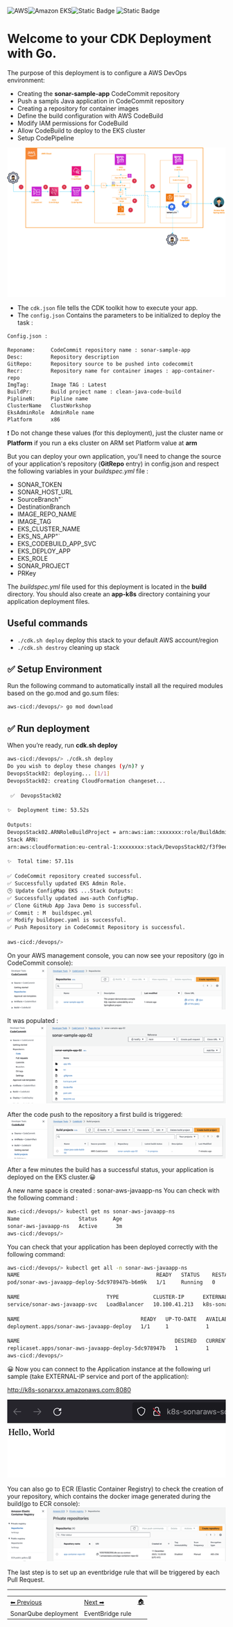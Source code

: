 ![AWS](https://img.shields.io/badge/AWS-%23FF9900.svg?style=for-the-badge&logo=amazon-aws&logoColor=white)![Amazon EKS](https://img.shields.io/static/v1?style=for-the-badge&message=Amazon+EKS&color=222222&logo=Amazon+ECS&logoColor=FF9900&label=)![Static Badge](https://img.shields.io/badge/Go-v1.21-blue:) ![Static Badge](https://img.shields.io/badge/AWS_CDK-v2.96.2-blue:)


# Welcome to your CDK Deployment with Go.

The purpose of this deployment is to configure a AWS DevOps environment:
- Creating the **sonar-sample-app** CodeCommit repository
- Push a sampls Java application in CodeCommit repository
- Creating a repository for container images
- Define the build configuration with AWS CodeBuild
- Modify IAM permissions for CodeBuild
- Allow CodeBuild to deploy to the EKS cluster
- Setup CodePipeline

![Flow EventBridge](images/archiflow2.png)

* The `cdk.json` file tells the CDK toolkit how to execute your app.
* The `config.json` Contains the parameters to be initialized to deploy the task :
```
Config.json :

Reponame:     CodeCommit repository name : sonar-sample-app
Desc:         Repository description
GitRepo:      Repository source to be pushed into codecommit
Recr:         Repository name for container images : app-container-repo
ImgTag:       Image TAG : Latest
BuildPr:      Build project name : clean-java-code-build
PiplineN:     Pipline name
ClusterName   ClustWorkshop
EksAdminRole  AdminRole name
Platform      x86
```    
❗️ Do not change these values (for this deployment), just the cluster name or **Platform** if you run a eks cluster on ARM set Platform value at **arm**

But you can deploy your own application, you'll need to change the source of your application's repository (**GitRepo** entry) in config.json and respect the following variables in your *buildspec.yml* file :
* SONAR_TOKEN
* SONAR_HOST_URL
* SourceBranch"`
* DestinationBranch
* IMAGE_REPO_NAME
* IMAGE_TAG
* EKS_CLUSTER_NAME
* EKS_NS_APP"`
* EKS_CODEBUILD_APP_SVC
* EKS_DEPLOY_APP
* EKS_ROLE
* SONAR_PROJECT
* PRKey

The *buildspec.yml* file used for this deployment is located in the **build** directory.
You should also create an **app-k8s** directory containing your application deployment files.

## Useful commands

 * `./cdk.sh deploy`  deploy this stack to your default AWS account/region
 * `./cdk.sh destroy` cleaning up stack

## ✅ Setup Environment

Run the following command to automatically install all the required modules based on the go.mod and go.sum files:

```bash
aws-cicd:/devops/> go mod download
```

## ✅ Run deployment

When you’re ready, run **cdk.sh deploy**

```bash
aws-cicd:/devops/> ./cdk.sh deploy
Do you wish to deploy these changes (y/n)? y
DevopsStack02: deploying... [1/1]
DevopsStack02: creating CloudFormation changeset...

 ✅  DevopsStack02

✨  Deployment time: 53.52s

Outputs:
DevopsStack02.ARNRoleBuildProject = arn:aws:iam::xxxxxxx:role/BuildAdminRole02
Stack ARN:
arn:aws:cloudformation:eu-central-1:xxxxxxxx:stack/DevopsStack02/f3f9ee40-82f7-11ee-b2ac-0a0f9710d577

✨  Total time: 57.11s

✅ CodeCommit repository created successful.
✅ Successfully updated EKS Admin Role.
🕒 Update ConfigMap EKS ...Stack Outputs:
✅ Successfully updated aws-auth ConfigMap.
✅ Clone GitHub App Java Demo is successful.
✅ Commit : M  buildspec.yml
✅ Modify buildspec.yaml is successful.
✅ Push Repository in CodeCommit Repository is successful.

aws-cicd:/devops/>
``` 

On your AWS management console, you can now see your repository (go in CodeCommit console):
![repo](images/repos.png)

It was populated :
![repo](images/reposcont.png)

After the code push to the repository a first build is triggered:
![repo](images/reposbuild.png)

After a few minutes the build has a successful status, your application is deployed on the EKS cluster.😀

A new name space is created : sonar-aws-javaapp-ns
You can check with the following command :

```bash
aws-cicd:/devops/> kubectl get ns sonar-aws-javaapp-ns
Name                   Status     Age
sonar-aws-javaapp-ns   Active      3m
aws-cicd:/devops/>
```

You can check that your application has been deployed correctly with the following command:

```bash
aws-cicd:/devops/> kubectl get all -n sonar-aws-javaapp-ns
NAME                                            READY   STATUS    RESTARTS   AGE
pod/sonar-aws-javaapp-deploy-5dc978947b-b6m9k   1/1     Running   0          5m

NAME                            TYPE           CLUSTER-IP      EXTERNAL-IP                  PORT(S)          AGE
service/sonar-aws-javaapp-svc   LoadBalancer   10.100.41.213   k8s-sonarxxx.amazonaws.com   8080:32110/TCP   5m

NAME                                       READY   UP-TO-DATE   AVAILABLE   AGE
deployment.apps/sonar-aws-javaapp-deploy   1/1     1            1           5m

NAME                                                  DESIRED   CURRENT   READY   AGE
replicaset.apps/sonar-aws-javaapp-deploy-5dc978947b   1         1         1       5m
aws-cicd:/devops/>
```

😀  Now you can connect to the Application instance at the following url sample (take EXTERNAL-IP service and port of the application):  
   
 http://k8s-sonarxxx.amazonaws.com:8080

 ![App Java](images/appjava.png)

You can also go to ECR (Elastic Container Registry) to check the creation of your repository, which contains the docker image generated during the build(go to ECR console):
 ![SonarQube Login](images/ecr.png)


The last step is to set up an eventbridge rule that will be triggered by each Pull Request.



-----
<table>
<tr style="border: 0px transparent">
	<td style="border: 0px transparent"> <a href="../sonarqube/README.md" title="SonarQube deployment">⬅ Previous</a></td><td style="border: 0px transparent"><a href="../eventbridge/README.md" title="EventBridge rule">Next ➡</a></td><td style="border: 0px transparent"><a href="../README.md" title="home">🏠</a></td>
</tr>
<tr style="border: 0px transparent">
<td style="border: 0px transparent">SonarQube deployment</td><td style="border: 0px transparent">EventBridge rule</td><td style="border: 0px transparent"></td>
</tr>

</table>